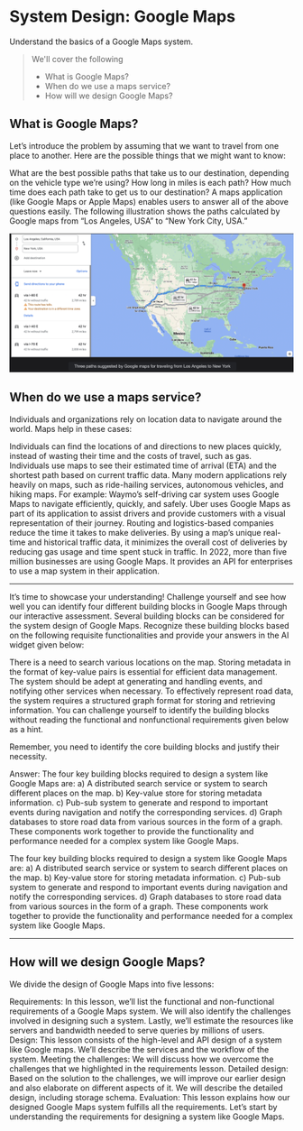 # System Design: Google Maps

Understand the basics of a Google Maps system.

> We'll cover the following
>
> - What is Google Maps?
> - When do we use a maps service?
> - How will we design Google Maps?

## What is Google Maps?

Let’s introduce the problem by assuming that we want to travel from one place to another. Here are the possible things that we might want to know:

What are the best possible paths that take us to our destination, depending on the vehicle type we’re using?
How long in miles is each path?
How much time does each path take to get us to our destination?
A maps application (like Google Maps or Apple Maps) enables users to answer all of the above questions easily. The following illustration shows the paths calculated by Google maps from “Los Angeles, USA” to “New York City, USA.”

![three paths suggested](./images/1-1-three-paths-suggested-by-google-maps-for-travelling-from-los-angeles-to-ny.png)

## When do we use a maps service?

Individuals and organizations rely on location data to navigate around the world. Maps help in these cases:

Individuals can find the locations of and directions to new places quickly, instead of wasting their time and the costs of travel, such as gas.
Individuals use maps to see their estimated time of arrival (ETA) and the shortest path based on current traffic data.
Many modern applications rely heavily on maps, such as ride-hailing services, autonomous vehicles, and hiking maps. For example:
Waymo’s self-driving car system uses Google Maps to navigate efficiently, quickly, and safely.
Uber uses Google Maps as part of its application to assist drivers and provide customers with a visual representation of their journey.
Routing and logistics-based companies reduce the time it takes to make deliveries. By using a map’s unique real-time and historical traffic data, it minimizes the overall cost of deliveries by reducing gas usage and time spent stuck in traffic.
In 2022, more than five million businesses are using Google Maps. It provides an API for enterprises to use a map system in their application.

---

It’s time to showcase your understanding! Challenge yourself and see how well you can identify four different building blocks in Google Maps through our interactive assessment. Several building blocks can be considered for the system design of Google Maps. Recognize these building blocks based on the following requisite functionalities and provide your answers in the AI widget given below:

There is a need to search various locations on the map.
Storing metadata in the format of key-value pairs is essential for efficient data management.
The system should be adept at generating and handling events, and notifying other services when necessary.
To effectively represent road data, the system requires a structured graph format for storing and retrieving information.
You can challenge yourself to identify the building blocks without reading the functional and nonfunctional requirements given below as a hint.

Remember, you need to identify the core building blocks and justify their necessity.

Answer: The four key building blocks required to design a system like Google Maps are: a) A distributed search service or system to search different places on the map. b) Key-value store for storing metadata information. c) Pub-sub system to generate and respond to important events during navigation and notify the corresponding services. d) Graph databases to store road data from various sources in the form of a graph. These components work together to provide the functionality and performance needed for a complex system like Google Maps.

The four key building blocks required to design a system like Google Maps are: a) A distributed search service or system to search different places on the map. b) Key-value store for storing metadata information. c) Pub-sub system to generate and respond to important events during navigation and notify the corresponding services. d) Graph databases to store road data from various sources in the form of a graph. These components work together to provide the functionality and performance needed for a complex system like Google Maps.

---

## How will we design Google Maps?

We divide the design of Google Maps into five lessons:

Requirements: In this lesson, we’ll list the functional and non-functional requirements of a Google Maps system. We will also identify the challenges involved in designing such a system. Lastly, we’ll estimate the resources like servers and bandwidth needed to serve queries by millions of users.
Design: This lesson consists of the high-level and API design of a system like Google maps. We’ll describe the services and the workflow of the system.
Meeting the challenges: We will discuss how we overcome the challenges that we highlighted in the requirements lesson.
Detailed design: Based on the solution to the challenges, we will improve our earlier design and also elaborate on different aspects of it. We will describe the detailed design, including storage schema.
Evaluation: This lesson explains how our designed Google Maps system fulfills all the requirements.
Let’s start by understanding the requirements for designing a system like Google Maps.
